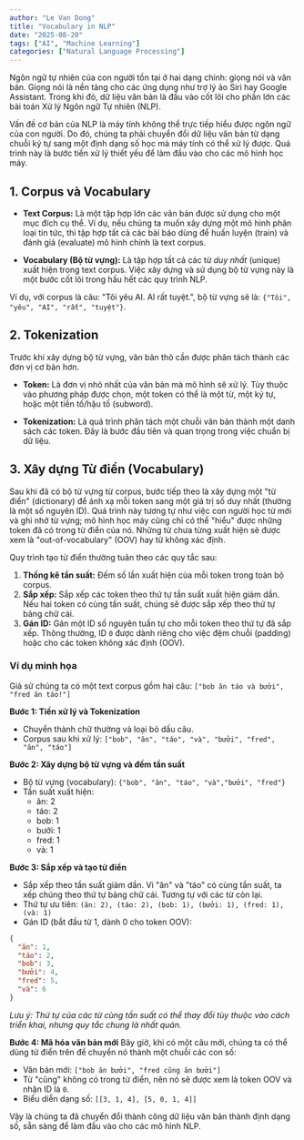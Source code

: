 ```yaml
---
author: "Le Van Dong"
title: "Vocabulary in NLP"
date: "2025-08-20"
tags: ["AI", "Machine Learning"]
categories: ["Natural Language Processing"]
---
```


Ngôn ngữ tự nhiên của con người tồn tại ở hai dạng chính: giọng nói và văn bản. Giọng nói là nền tảng cho các ứng dụng như trợ lý ảo Siri hay Google Assistant. Trong khi đó, dữ liệu văn bản là đầu vào cốt lõi cho phần lớn các bài toán Xử lý Ngôn ngữ Tự nhiên (NLP).

Vấn đề cơ bản của NLP là máy tính không thể trực tiếp hiểu được ngôn ngữ của con người. Do đó, chúng ta phải chuyển đổi dữ liệu văn bản từ dạng chuỗi ký tự sang một định dạng số học mà máy tính có thể xử lý được. Quá trình này là bước tiền xử lý thiết yếu để làm đầu vào cho các mô hình học máy.

## 1\. Corpus và Vocabulary

- **Text Corpus:** Là một tập hợp lớn các văn bản được sử dụng cho một mục đích cụ thể. Ví dụ, nếu chúng ta muốn xây dựng một mô hình phân loại tin tức, thì tập hợp tất cả các bài báo dùng để huấn luyện (train) và đánh giá (evaluate) mô hình chính là text corpus.

- **Vocabulary (Bộ từ vựng):** Là tập hợp tất cả các từ *duy nhất* (unique) xuất hiện trong text corpus. Việc xây dựng và sử dụng bộ từ vựng này là một bước cốt lõi trong hầu hết các quy trình NLP.

Ví dụ, với corpus là câu: "Tôi yêu AI. AI rất tuyệt.", bộ từ vựng sẽ là: `{"Tôi", "yêu", "AI", "rất", "tuyệt"}`.

## 2\. Tokenization

Trước khi xây dựng bộ từ vựng, văn bản thô cần được phân tách thành các đơn vị cơ bản hơn.

- **Token:** Là đơn vị nhỏ nhất của văn bản mà mô hình sẽ xử lý. Tùy thuộc vào phương pháp được chọn, một token có thể là một từ, một ký tự, hoặc một tiền tố/hậu tố (subword).

- **Tokenization:** Là quá trình phân tách một chuỗi văn bản thành một danh sách các token. Đây là bước đầu tiên và quan trọng trong việc chuẩn bị dữ liệu.

## 3\. Xây dựng Từ điển (Vocabulary)

Sau khi đã có bộ từ vựng từ corpus, bước tiếp theo là xây dựng một "từ điển" (dictionary) để ánh xạ mỗi token sang một giá trị số duy nhất (thường là một số nguyên ID). Quá trình này tương tự như việc con người học từ mới và ghi nhớ từ vựng; mô hình học máy cũng chỉ có thể "hiểu" được những token đã có trong từ điển của nó. Những từ chưa từng xuất hiện sẽ được xem là "out-of-vocabulary" (OOV) hay từ không xác định.

Quy trình tạo từ điển thường tuân theo các quy tắc sau:

1. **Thống kê tần suất:** Đếm số lần xuất hiện của mỗi token trong toàn bộ corpus.
2. **Sắp xếp:** Sắp xếp các token theo thứ tự tần suất xuất hiện giảm dần. Nếu hai token có cùng tần suất, chúng sẽ được sắp xếp theo thứ tự bảng chữ cái.
3. **Gán ID:** Gán một ID số nguyên tuần tự cho mỗi token theo thứ tự đã sắp xếp. Thông thường, ID `0` được dành riêng cho việc đệm chuỗi (padding) hoặc cho các token không xác định (OOV).

### Ví dụ minh họa

Giả sử chúng ta có một text corpus gồm hai câu:
`["bob ăn táo và bưởi", "fred ăn táo!"]`

**Bước 1: Tiền xử lý và Tokenization**

- Chuyển thành chữ thường và loại bỏ dấu câu.
- Corpus sau khi xử lý: `["bob", "ăn", "táo", "và", "bưởi", "fred", "ăn", "táo"]`

**Bước 2: Xây dựng bộ từ vựng và đếm tần suất**

- Bộ từ vựng (vocabulary): `{"bob", "ăn", "táo", "và","bưởi", "fred"}`
- Tần suất xuất hiện:
  - ăn: 2
  - táo: 2
  - bob: 1
  - bưởi: 1
  - fred: 1
  - và: 1

**Bước 3: Sắp xếp và tạo từ điển**

- Sắp xếp theo tần suất giảm dần. Vì "ăn" và "táo" có cùng tần suất, ta xếp chúng theo thứ tự bảng chữ cái. Tương tự với các từ còn lại.
- Thứ tự ưu tiên: `(ăn: 2), (táo: 2), (bob: 1), (bưởi: 1), (fred: 1), (và: 1)`
- Gán ID (bắt đầu từ 1, dành 0 cho token OOV):

```json
{
  "ăn": 1,
  "táo": 2,
  "bob": 3,
  "bưởi": 4,
  "fred": 5,
  "và": 6
}
```

*Lưu ý: Thứ tự của các từ cùng tần suất có thể thay đổi tùy thuộc vào cách triển khai, nhưng quy tắc chung là nhất quán.*

**Bước 4: Mã hóa văn bản mới**
Bây giờ, khi có một câu mới, chúng ta có thể dùng từ điển trên để chuyển nó thành một chuỗi các con số:

- Văn bản mới: `["bob ăn bưởi", "fred cũng ăn bưởi"]`
- Từ "cũng" không có trong từ điển, nên nó sẽ được xem là token OOV và nhận ID là `0`.
- Biểu diễn dạng số: `[[3, 1, 4], [5, 0, 1, 4]]`

Vậy là chúng ta đã chuyển đổi thành công dữ liệu văn bản thành định dạng số, sẵn sàng để làm đầu vào cho các mô hình NLP.
